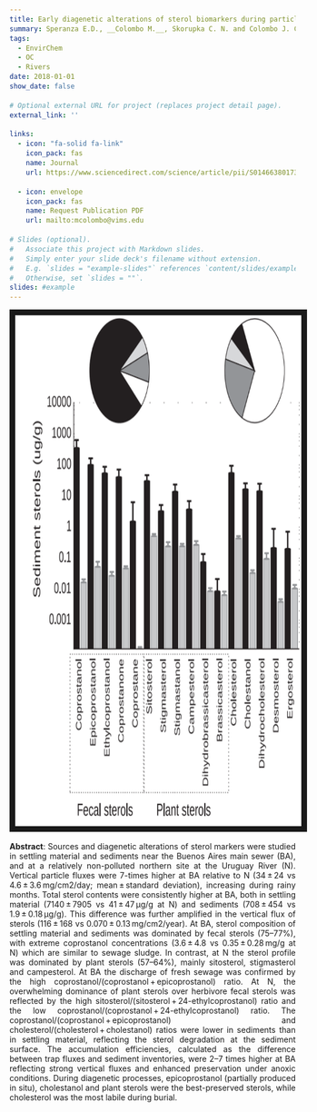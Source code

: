 ```yaml
---
title: Early diagenetic alterations of sterol biomarkers during particle settling and burial in polluted and pristine areas of the Rio de la Plata Basin
summary: Speranza E.D., __Colombo M.__, Skorupka C. N. and Colombo J. C. (2018) _Organic Geochemistry 117, 1–11_
tags:
  - EnvirChem
  - OC
  - Rivers
date: 2018-01-01
show_date: false

# Optional external URL for project (replaces project detail page).
external_link: ''

links:
  - icon: "fa-solid fa-link"
    icon_pack: fas
    name: Journal
    url: https://www.sciencedirect.com/science/article/pii/S0146638017304230?via%3Dihub

  - icon: envelope
    icon_pack: fas
    name: Request Publication PDF
    url: mailto:mcolombo@vims.edu 

# Slides (optional).
#   Associate this project with Markdown slides.
#   Simply enter your slide deck's filename without extension.
#   E.g. `slides = "example-slides"` references `content/slides/example-slides.md`.
#   Otherwise, set `slides = ""`.
slides: #example
---
```

<p align="center">
<img src="OG2018.png" width="900" height="900" border="10"/>
</p>

__Abstract__: Sources and diagenetic alterations of sterol markers were studied in settling material and sediments near the Buenos Aires main sewer (BA), and at a relatively non-polluted northern site at the Uruguay River (N). Vertical particle fluxes were 7-times higher at BA relative to N (34 ± 24 vs 4.6 ± 3.6 mg/cm2/day; mean ± standard deviation), increasing during rainy months. Total sterol contents were consistently higher at BA, both in settling material (7140 ± 7905 vs 41 ± 47 μg/g at N) and sediments (708 ± 454 vs 1.9 ± 0.18 μg/g). This difference was further amplified in the vertical flux of sterols (116 ± 168 vs 0.070 ± 0.13 mg/cm2/year). At BA, sterol composition of settling material and sediments was dominated by fecal sterols (75–77%), with extreme coprostanol concentrations (3.6 ± 4.8 vs 0.35 ± 0.28 mg/g at N) which are similar to sewage sludge. In contrast, at N the sterol profile was dominated by plant sterols (57–64%), mainly sitosterol, stigmasterol and campesterol. At BA the discharge of fresh sewage was confirmed by the high coprostanol/(coprostanol + epicoprostanol) ratio. At N, the overwhelming dominance of plant sterols over herbivore fecal sterols was reflected by the high sitosterol/(sitosterol + 24-ethylcoprostanol) ratio and the low coprostanol/(coprostanol + 24-ethylcoprostanol) ratio. The coprostanol/(coprostanol + epicoprostanol) and cholesterol/(cholesterol + cholestanol) ratios were lower in sediments than in settling material, reflecting the sterol degradation at the sediment surface. The accumulation efficiencies, calculated as the difference between trap fluxes and sediment inventories, were 2–7 times higher at BA reflecting strong vertical fluxes and enhanced preservation under anoxic conditions. During diagenetic processes, epicoprostanol (partially produced in situ), cholestanol and plant sterols were the best-preserved sterols, while cholesterol was the most labile during burial.
<style>body {text-align: justify}</style>